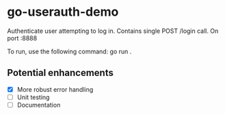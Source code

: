 # go-userauth-demo
Authenticate user attempting to log in. Contains single POST /login call. On port :8888

To run, use the following command: go run .

## Potential enhancements
- [x] More robust error handling
- [ ] Unit testing
- [ ] Documentation
